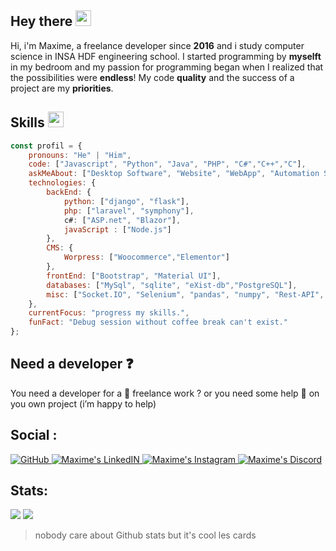 
## Hey there <img src="https://media.giphy.com/media/hvRJCLFzcasrR4ia7z/giphy.gif" width="25px">

Hi, i'm Maxime, a freelance developer since **2016** and i study computer science in INSA HDF engineering school. I started programming by **myselft** in my bedroom and my passion for programming began when I realized that the possibilities were **endless**! My code **quality** and the success of a project are my **priorities**.

## Skills <img src="https://media.giphy.com/media/j2MHloPxDewtuIigvT/giphy.gif" width="25px">
```javascript
const profil = {
	pronouns: "He" | "Him",
	code: ["Javascript", "Python", "Java", "PHP", "C#","C++","C"],
	askMeAbout: ["Desktop Software", "Website", "WebApp", "Automation Scripts"],
	technologies: {
		backEnd: {
			python: ["django", "flask"],
			php: ["laravel", "symphony"],
			c#: ["ASP.net", "Blazor"],
			javaScript : ["Node.js"]
		},
		CMS: {
			Worpress: ["Woocommerce","Elementor"]
		},
		frontEnd: ["Bootstrap", "Material UI"],
		databases: ["MySql", "sqlite", "eXist-db","PostgreSQL"],
		misc: ["Socket.IO", "Selenium", "pandas", "numpy", "Rest-API", "Json"]
	},
	currentFocus: "progress my skills.",
	funFact: "Debug session without coffee break can't exist."
};
```

## Need a developer ❓
You need a developer for a 💼 freelance work ? or you need some help 🤯 on you own project (i’m happy to  help)

## Social :

<a href="https://github.com/Grand0x">
		<img alt="GitHub" src="https://img.shields.io/badge/GitHub-100000?style=for-the-badge&logo=github&logoColor=white" />
</a>
<a href="https://www.linkedin.com/in/maxime-guiot-69a588207/">
		<img alt="Maxime's LinkedIN" src="https://img.shields.io/badge/LinkedIn-0077B5?style=for-the-badge&logo=linkedin&logoColor=white" />
</a>
<a href="https://www.instagram.com/max_guio/" margin-right="40px">
		<img  alt="Maxime's Instagram" src="https://img.shields.io/badge/Instagram-E4405F?style=for-the-badge&logo=instagram&logoColor=white" />
</a>
<a href="https://dscord.gg/XTW52Kt">
		<img  alt="Maxime's Discord" src="https://img.shields.io/badge/Discord-7289DA?style=for-the-badge&logo=discord&logoColor=white" />
</a>

## Stats:
![](https://github-readme-stats.vercel.app/api/top-langs/?username=Grand0x&theme=tokyonight)
![](https://github-readme-stats.vercel.app/api?username=Grand0x&theme=tokyonight&show_icons=true)

> nobody care about Github stats but it's cool les cards

